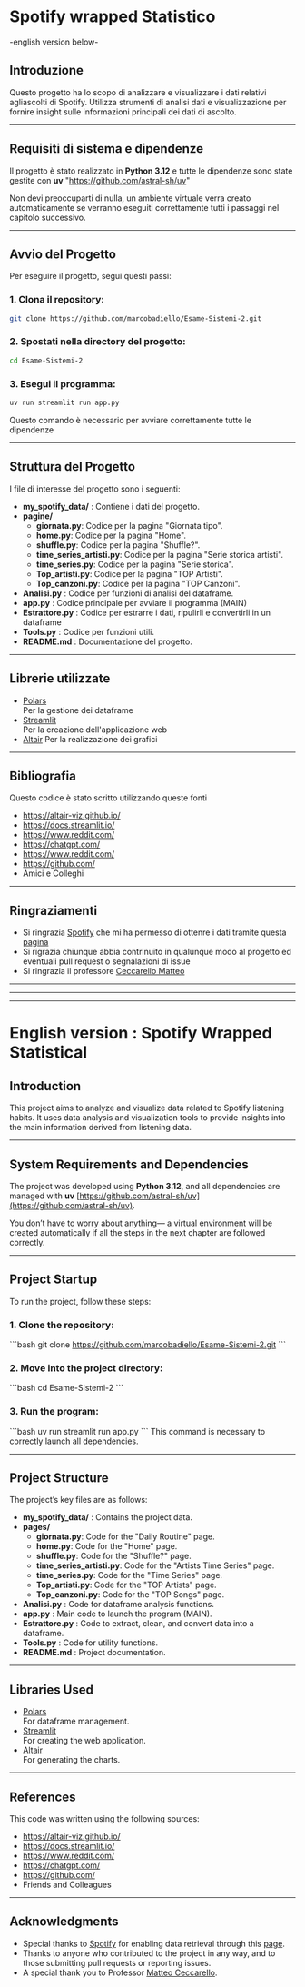 # Spotify wrapped Statistico
-english version below-

## Introduzione  
Questo progetto ha lo scopo di analizzare e visualizzare i dati relativi agliascolti di Spotify. Utilizza strumenti di analisi dati e visualizzazione per fornire insight sulle informazioni
principali dei dati di ascolto.

---

## Requisiti di sistema e dipendenze
Il progetto è stato realizzato in **Python 3.12** e tutte
le dipendenze sono state gestite con **uv** "https://github.com/astral-sh/uv"

Non devi preoccuparti di nulla, un ambiente virtuale verra creato automaticamente se verranno eseguiti correttamente tutti i passaggi nel capitolo successivo.


---

## Avvio del Progetto  
Per eseguire il progetto, segui questi passi:  

### 1. **Clona il repository**:  
   ```bash
   git clone https://github.com/marcobadiello/Esame-Sistemi-2.git
   ```

### 2. **Spostati nella directory del progetto**:  
   ```bash
   cd Esame-Sistemi-2
   ```

### 3. **Esegui il programma**:  
   ```bash
   uv run streamlit run app.py
   ```
Questo comando è necessario per avviare correttamente tutte le dipendenze

---

## Struttura del Progetto  

I file di interesse del progetto sono i seguenti:
- **my_spotify_data/** : Contiene i dati del progetto.  
- **pagine/**  
  - **giornata.py**: Codice per la pagina "Giornata tipo".
  - **home.py**: Codice per la pagina "Home".
  - **shuffle.py**: Codice per la pagina "Shuffle?".  
  - **time_series_artisti.py**: Codice per la pagina "Serie storica artisti".
  - **time_series.py**: Codice per la pagina "Serie storica".
  - **Top_artisti.py**: Codice per la pagina "TOP Artisti".
  - **Top_canzoni.py**: Codice per la pagina "TOP Canzoni".
- **Analisi.py** : Codice per funzioni di analisi del dataframe.
- **app.py** : Codice principale per avviare il programma (MAIN)
- **Estrattore.py** : Codice per estrarre i dati, ripulirli e convertirli in un dataframe
- **Tools.py** : Codice per funzioni utili.
- **README.md** : Documentazione del progetto.  

---

## Librerie utilizzate
- [Polars](https://github.com/pola-rs/polars)  
Per la gestione dei dataframe
- [Streamlit](https://github.com/streamlit/streamlit)  
Per la creazione dell'applicazione web
- [Altair](https://github.com/vega/altair)
Per la realizzazione dei grafici

---

## Bibliografia
Questo codice è stato scritto utilizzando queste fonti
- https://altair-viz.github.io/
- https://docs.streamlit.io/
- https://www.reddit.com/
- https://chatgpt.com/
- https://www.reddit.com/
- https://github.com/
- Amici e Colleghi


---

## Ringraziamenti
- Si ringrazia [Spotify](https://www.spotify.com/) che mi ha permesso di ottenre i dati tramite questa [pagina](https://www.spotify.com/it/account/privacy)
- Si rigrazia chiunque abbia contrinuito in qualunque modo al progetto ed eventuali pull request o segnalazioni di issue
- Si ringrazia il professore [Ceccarello Matteo](https://www.dei.unipd.it/~ceccarello/)

---
---
---

# English version : Spotify Wrapped Statistical

## Introduction  
This project aims to analyze and visualize data related to Spotify listening habits. It uses data analysis and visualization tools to provide insights into the main information derived from listening data.

---

## System Requirements and Dependencies  
The project was developed using **Python 3.12**, and all dependencies are managed with **uv** [https://github.com/astral-sh/uv](https://github.com/astral-sh/uv).

You don’t have to worry about anything— a virtual environment will be created automatically if all the steps in the next chapter are followed correctly.

---

## Project Startup  
To run the project, follow these steps:

### 1. **Clone the repository**:  
\`\`\`bash
git clone https://github.com/marcobadiello/Esame-Sistemi-2.git
\`\`\`

### 2. **Move into the project directory**:  
\`\`\`bash
cd Esame-Sistemi-2
\`\`\`

### 3. **Run the program**:  
\`\`\`bash
uv run streamlit run app.py
\`\`\`
This command is necessary to correctly launch all dependencies.

---

## Project Structure  

The project’s key files are as follows:
- **my_spotify_data/** : Contains the project data.  
- **pages/**  
  - **giornata.py**: Code for the "Daily Routine" page.  
  - **home.py**: Code for the "Home" page.  
  - **shuffle.py**: Code for the "Shuffle?" page.  
  - **time_series_artisti.py**: Code for the "Artists Time Series" page.  
  - **time_series.py**: Code for the "Time Series" page.  
  - **Top_artisti.py**: Code for the "TOP Artists" page.  
  - **Top_canzoni.py**: Code for the "TOP Songs" page.  
- **Analisi.py** : Code for dataframe analysis functions.  
- **app.py** : Main code to launch the program (MAIN).  
- **Estrattore.py** : Code to extract, clean, and convert data into a dataframe.  
- **Tools.py** : Code for utility functions.  
- **README.md** : Project documentation.  

---

## Libraries Used
- [Polars](https://github.com/pola-rs/polars)  
For dataframe management.  
- [Streamlit](https://github.com/streamlit/streamlit)  
For creating the web application.  
- [Altair](https://github.com/vega/altair)  
For generating the charts.  

---

## References  
This code was written using the following sources:  
- https://altair-viz.github.io/  
- https://docs.streamlit.io/  
- https://www.reddit.com/  
- https://chatgpt.com/  
- https://github.com/  
- Friends and Colleagues  

---

## Acknowledgments  
- Special thanks to [Spotify](https://www.spotify.com/) for enabling data retrieval through this [page](https://www.spotify.com/it/account/privacy).  
- Thanks to anyone who contributed to the project in any way, and to those submitting pull requests or reporting issues.  
- A special thank you to Professor [Matteo Ceccarello](https://www.dei.unipd.it/~ceccarello/).  
